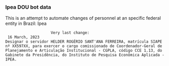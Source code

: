 ### Ipea DOU bot data
 This is an attempt to automate changes of personnel at an specific federal entity in Brazil: Ipea
 
                        Very last change: 
 	 16 March, 2023
	Designar o servidor HELDER ROGÉRIO SANT'ANA FERREIRA, matrícula SIAPE nº XX597XX, para exercer o cargo comissionado de Coordenador-Geral de Planejamento e Articulação Institucional - CGPLA, código CCE 1.13, do Gabinete da Presidência, do Instituto de Pesquisa Econômica Aplicada - IPEA.
